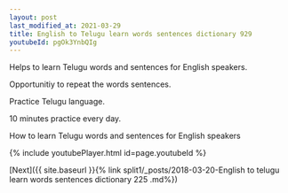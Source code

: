 ```yaml
---
layout: post
last_modified_at: 2021-03-29
title: English to Telugu learn words sentences dictionary 929 
youtubeId: pgOk3YnbQIg
---
```

 
 
Helps to learn Telugu words and sentences for English speakers.

Opportunitiy to repeat the words sentences. 

Practice Telugu language. 
 
10 minutes practice every day. 
 
How to learn Telugu words and sentences for English speakers 
 
{% include youtubePlayer.html id=page.youtubeId %}
 
 
[Next]({{ site.baseurl }}{% link  split1/_posts/2018-03-20-English to telugu learn words sentences dictionary 225 .md%})
 
